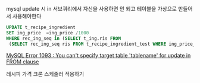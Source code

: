 mysql update 시 in 서브쿼리에서 자신을 사용하면 안 되고 테이블을 가상으로 만들어서 사용해야한다

```sql
UPDATE t_recipe_ingredient
SET ing_price  =ing_price /1000
WHERE rec_ing_seq in (SELECT t_ing.ris FROM
 (SELECT rec_ing_seq ris FROM t_recipe_ingredient_test WHERE ing_price_unit='L') t_ing);
```

[MySQL Error 1093 : You can&#39;t specify target table &#39;tablename&#39; for update in FROM clause](https://www.lesstif.com/dbms/mysql-error-1093-you-can-t-specify-target-table-tablename-for-update-in-from-clause-18220088.html)

레시피 가격 크론 스케줄러 적용하기
